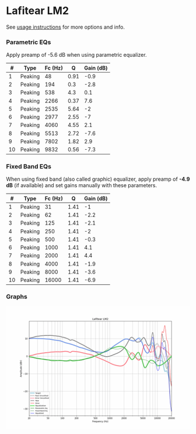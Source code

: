 # Lafitear LM2
See [usage instructions](https://github.com/jaakkopasanen/AutoEq#usage) for more options and info.

### Parametric EQs
Apply preamp of -5.6 dB when using parametric equalizer.

|   # | Type    |   Fc (Hz) |    Q |   Gain (dB) |
|-----|---------|-----------|------|-------------|
|   1 | Peaking |        48 | 0.91 |        -0.9 |
|   2 | Peaking |       194 | 0.3  |        -2.8 |
|   3 | Peaking |       538 | 4.3  |         0.1 |
|   4 | Peaking |      2266 | 0.37 |         7.6 |
|   5 | Peaking |      2535 | 5.64 |        -2   |
|   6 | Peaking |      2977 | 2.55 |        -7   |
|   7 | Peaking |      4060 | 4.55 |         2.1 |
|   8 | Peaking |      5513 | 2.72 |        -7.6 |
|   9 | Peaking |      7802 | 1.82 |         2.9 |
|  10 | Peaking |      9832 | 0.56 |        -7.3 |

### Fixed Band EQs
When using fixed band (also called graphic) equalizer, apply preamp of **-4.9 dB** (if available) and set gains manually with these parameters.

|   # | Type    |   Fc (Hz) |    Q |   Gain (dB) |
|-----|---------|-----------|------|-------------|
|   1 | Peaking |        31 | 1.41 |        -1   |
|   2 | Peaking |        62 | 1.41 |        -2.2 |
|   3 | Peaking |       125 | 1.41 |        -2.1 |
|   4 | Peaking |       250 | 1.41 |        -2   |
|   5 | Peaking |       500 | 1.41 |        -0.3 |
|   6 | Peaking |      1000 | 1.41 |         4.1 |
|   7 | Peaking |      2000 | 1.41 |         4.4 |
|   8 | Peaking |      4000 | 1.41 |        -1.9 |
|   9 | Peaking |      8000 | 1.41 |        -3.6 |
|  10 | Peaking |     16000 | 1.41 |        -6.9 |

### Graphs
![](./Lafitear%20LM2.png)

